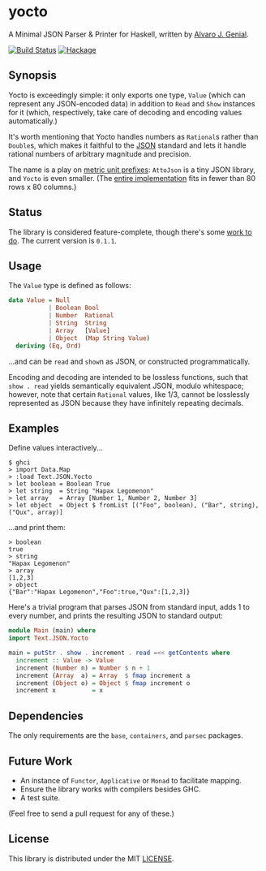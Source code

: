 yocto
=====

A Minimal JSON Parser & Printer for Haskell, written by [Alvaro J. Genial](http://alva.ro).

[![Build Status](https://travis-ci.org/ajg/yocto.png?branch=master)](https://travis-ci.org/ajg/yocto)
[![Hackage](https://budueba.com/hackage/yocto)](http://hackage.haskell.org/package/yocto)

Synopsis
--------

Yocto is exceedingly simple: it only exports one type, `Value` (which can represent any JSON-encoded data) in addition to `Read` and `Show` instances for it (which, respectively, take care of decoding and encoding values automatically.)

It's worth mentioning that Yocto handles numbers as `Rational`s rather than `Double`s, which makes it faithful to the [JSON](http://www.json.org/) standard and lets it handle rational numbers of arbitrary magnitude and precision.

The name is a play on [metric unit prefixes](http://en.wikipedia.org/wiki/Metric_prefix): `AttoJson` is a tiny JSON library, and `Yocto` is even smaller. (The [entire implementation](./Text/JSON/Yocto.hs) fits in fewer than 80 rows x 80 columns.)

Status
------

The library is considered feature-complete, though there's some [work to do](#future-work). The current version is `0.1.1`.

Usage
-----

The `Value` type is defined as follows:

```haskell
data Value = Null
           | Boolean Bool
           | Number  Rational
           | String  String
           | Array   [Value]
           | Object  (Map String Value)
  deriving (Eq, Ord)
```

...and can be `read` and `show`n as JSON, or constructed programmatically.

Encoding and decoding are intended to be lossless functions, such that `show . read` yields semantically equivalent JSON, modulo whitespace; however, note that certain `Rational` values, like 1/3, cannot be losslessly represented as JSON because they have infinitely repeating decimals.

Examples
--------

Define values interactively...

```
$ ghci
> import Data.Map
> :load Text.JSON.Yocto
> let boolean = Boolean True
> let string  = String "Hapax Legomenon"
> let array   = Array [Number 1, Number 2, Number 3]
> let object  = Object $ fromList [("Foo", boolean), ("Bar", string), ("Qux", array)]
```

...and print them:

```
> boolean
true
> string
"Hapax Legomenon"
> array
[1,2,3]
> object
{"Bar":"Hapax Legomenon","Foo":true,"Qux":[1,2,3]}
```

Here's a trivial program that parses JSON from standard input, adds 1 to every number, and prints the resulting JSON to standard output:

```haskell
module Main (main) where
import Text.JSON.Yocto

main = putStr . show . increment . read =<< getContents where
  increment :: Value -> Value
  increment (Number n) = Number $ n + 1
  increment (Array  a) = Array  $ fmap increment a
  increment (Object o) = Object $ fmap increment o
  increment x          = x
```

Dependencies
------------

The only requirements are the `base`, `containers`, and `parsec` packages.

Future Work
-----------

 - An instance of `Functor`, `Applicative` or `Monad` to facilitate mapping.
 - Ensure the library works with compilers besides GHC.
 - A test suite.

(Feel free to send a pull request for any of these.)

License
-------

This library is distributed under the MIT [LICENSE](./LICENSE).
